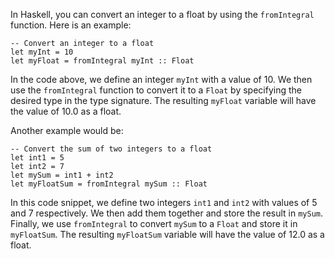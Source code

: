 In Haskell, you can convert an integer to a float by using the `fromIntegral` function. Here is an example:

```
-- Convert an integer to a float
let myInt = 10
let myFloat = fromIntegral myInt :: Float
```

In the code above, we define an integer `myInt` with a value of 10. We then use the `fromIntegral` function to convert it to a `Float` by specifying the desired type in the type signature. The resulting `myFloat` variable will have the value of 10.0 as a float.

Another example would be:

```
-- Convert the sum of two integers to a float
let int1 = 5
let int2 = 7
let mySum = int1 + int2
let myFloatSum = fromIntegral mySum :: Float
```

In this code snippet, we define two integers `int1` and `int2` with values of 5 and 7 respectively. We then add them together and store the result in `mySum`. Finally, we use `fromIntegral` to convert `mySum` to a `Float` and store it in `myFloatSum`. The resulting `myFloatSum` variable will have the value of 12.0 as a float.